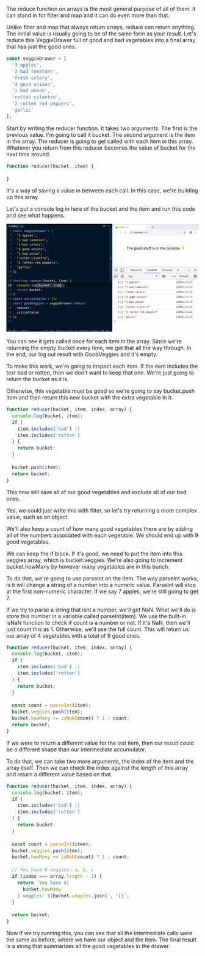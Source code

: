 The reduce function on arrays is the most general purpose of all of them. It can stand in for filter and map and it can do even more than that. 

Unlike filter and map that always return arrays, reduce can return anything. The initial value is usually going to be of the same form as your result. Let's reduce this VeggieDrawer full of good and bad vegetables into a final array that has just the good ones.

```js
const veggieDrawer = [
  '3 apples',
  '2 bad tomatoes',
  'fresh celery',
  '4 good onions',
  '1 bad onion',
  'rotten cilantro',
  '2 rotten red peppers',
  'garlic'
];
```

Start by writing the reducer function. It takes two arguments. The first is the previous value. I'm going to call it bucket. The second argument is the item in the array. The reducer is going to get called with each item in this array. Whatever you return from this reducer becomes the value of bucket for the next time around.

```js
function reducer(bucket, item) {

}
```

It's a way of saving a value in between each call. In this case, we're building up this array. 

Let's put a console log in here of the bucket and the item and run this code and see what happens. 

![](./pictures/Screen_Shot_2019-11-04_at_4.53.05_PM.png)

You can see it gets called once for each item in the array. Since we're returning the empty bucket every time, we get that all the way through. In the end, our log out result with GoodVeggies and it's empty.

To make this work, we're going to inspect each item. If the item includes the text bad or rotten, then we don't want to keep that one. We're just going to return the bucket as it is.

Otherwise, this vegetable must be good so we're going to say bucket.push item and then return this new bucket with the extra vegetable in it. 

```js
function reducer(bucket, item, index, array) {
  console.log(bucket, item);
  if (
    item.includes('bad') ||
    item.includes('rotten')
  ) {
    return bucket;
  }

  bucket.push(item);
  return bucket;
}
```

This now will save all of our good vegetables and exclude all of our bad ones. 

Yes, we could just write this with filter, so let's try returning a more complex value, such as an object.

We'll also keep a count of how many good vegetables there are by adding all of the numbers associated with each vegetable. We should end up with 9 good vegetables.

We can keep the if block. If it's good, we need to put the item into this veggies array, which is bucket.veggies. We're also going to increment bucket.howMany by however many vegetables are in this bunch.

To do that, we're going to use parseInt on the item. The way parseInt works, is it will change a string of a number into a numeric value. ParseInt will stop at the first non-numeric character. If we say 7 apples, we're still going to get 7.

If we try to parse a string that isnt a number, we'll get NaN. What we'll do is store this number in a variable called parseInt(item). We use the built-in isNaN function to check if count is a number or not. If it's NaN, then we'll just count this as 1. Otherwise, we'll use the full count. This will return us our array of 4 vegetables with a total of 9 good ones. 

```js
function reducer(bucket, item, index, array) {
  console.log(bucket, item);
  if (
    item.includes('bad') ||
    item.includes('rotten')
  ) {
    return bucket;
  }

  const count = parseInt(item);
  bucket.veggies.push(item);
  bucket.howMany += isNaN(count) ? 1 : count;
  return bucket;
}
```

If we were to return a different value for the last item, then our result could be a different shape than our intermediate accumulator.

To do that, we can take two more arguments, the index of the item and the array itself. Then we can check the index against the length of this array and return a different value based on that.

```js
function reducer(bucket, item, index, array) {
  console.log(bucket, item);
  if (
    item.includes('bad') ||
    item.includes('rotten')
  ) {
    return bucket;
  }

  const count = parseInt(item);
  bucket.veggies.push(item);
  bucket.howMany += isNaN(count) ? 1 : count;

  // You have 9 veggies: a, b, c
  if (index === array.length - 1) {
    return `You have ${
      bucket.howMany
    } veggies: ${bucket.veggies.join(', ')}`;
  }

  return bucket;
}
```

Now if we try running this, you can see that all the intermediate calls were the same as before, where we have our object and the item. The final result is a string that summarizes all the good vegetables in the drawer.